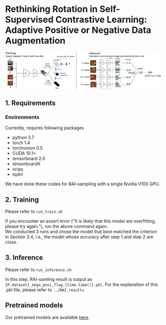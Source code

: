 # Rethinking Rotation in Self-Supervised Contrastive Learning: Adaptive Positive or Negative Data Augmentation
<p align="center">
    <img src=../figure/rai_sampling.png width="900"> 
</p>

## 1. Requirements

### Environments

Currently, requires following packages
- python 3.7
- torch 1.4
- torchvision 0.5
- CUDA 10.1+
- tensorboard 2.0
- tensorboardX
- scipy
- tqdm

We have done these codes for RAI-sampling with a single Nvidia V100 GPU.

## 2. Training

Please refer to `run_train.sh`

If you encounter an assert error ("It is likely that this model are overfitting, please try again."), run the above command again.  
We conducted 3 runs and chose the model that best matched the criterion in Section 3.4, i.e., the model whose accuracy after step 1 and step 2 are close.

## 3. Inference

Please refer to `run_inference.sh`

In this step, RAI-samling result is output as `{P.dataset}_nega_posi_flag_{time.time()}.pkl`. For the explanation of this .pkl file, please refer to `../RAI_results`


## Pretrained models

Our pretrained models are available [here](https://drive.google.com/drive/folders/1GOWjenEhZgYpxXXSFJnbkN6WVeGiIgki?usp=sharing).
